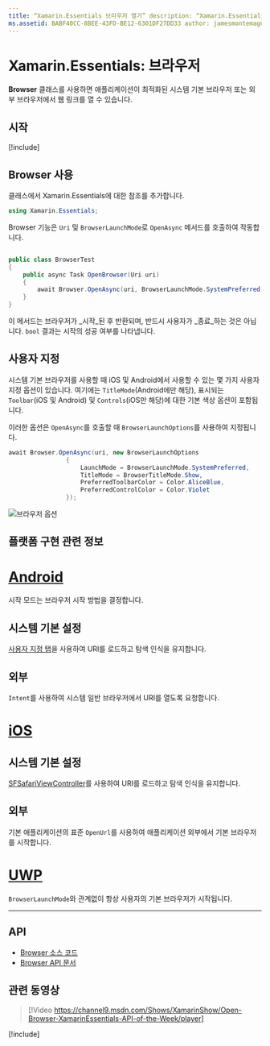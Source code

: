 ```yaml
---
title: “Xamarin.Essentials 브라우저 열기” description: “Xamarin.Essentials에서 Browser 클래스를 사용하면 애플리케이션이 최적화된 시스템 기본 브라우저 또는 외부 브라우저에서 웹 링크를 열 수 있습니다.”
ms.assetid: BABF40CC-8BEE-43FD-BE12-6301DF27DD33 author: jamesmontemagno ms.author: jamont ms.date: 04/02/2019 ms.custom: video no-loc: [Xamarin.Forms, Xamarin.Essentials]
---
```


# <a name="xamarinessentials-browser"></a>Xamarin.Essentials: 브라우저

**Browser** 클래스를 사용하면 애플리케이션이 최적화된 시스템 기본 브라우저 또는 외부 브라우저에서 웹 링크를 열 수 있습니다.

## <a name="get-started"></a>시작

[!include[](~/essentials/includes/get-started.md)]

## <a name="using-browser"></a>Browser 사용

클래스에서 Xamarin.Essentials에 대한 참조를 추가합니다.

```csharp
using Xamarin.Essentials;
```

Browser 기능은 `Uri` 및 `BrowserLaunchMode`로 `OpenAsync` 메서드를 호출하여 작동합니다.

```csharp

public class BrowserTest
{
    public async Task OpenBrowser(Uri uri)
    {
        await Browser.OpenAsync(uri, BrowserLaunchMode.SystemPreferred);
    }
}
```

이 메서드는 브라우저가 _시작_된 후 반환되며, 반드시 사용자가 _종료_하는 것은 아닙니다.  `bool` 결과는 시작의 성공 여부를 나타냅니다.

## <a name="customization"></a>사용자 지정

시스템 기본 브라우저를 사용할 때 iOS 및 Android에서 사용할 수 있는 몇 가지 사용자 지정 옵션이 있습니다. 여기에는 `TitleMode`(Android에만 해당), 표시되는 `Toolbar`(iOS 및 Android) 및 `Controls`(iOS만 해당)에 대한 기본 색상 옵션이 포함됩니다.

이러한 옵션은 `OpenAsync`를 호출할 때 `BrowserLaunchOptions`를 사용하여 지정됩니다.

```csharp
await Browser.OpenAsync(uri, new BrowserLaunchOptions
                {
                    LaunchMode = BrowserLaunchMode.SystemPreferred,
                    TitleMode = BrowserTitleMode.Show,
                    PreferredToolbarColor = Color.AliceBlue,
                    PreferredControlColor = Color.Violet
                });
```

![브라우저 옵션](images/browser-options.png)

## <a name="platform-implementation-specifics"></a>플랫폼 구현 관련 정보

# <a name="android"></a>[Android](#tab/android)

시작 모드는 브라우저 시작 방법을 결정합니다.

## <a name="system-preferred"></a>시스템 기본 설정

[사용자 지정 탭](https://developer.chrome.com/multidevice/android/customtabs)을 사용하여 URI를 로드하고 탐색 인식을 유지합니다.

## <a name="external"></a>외부

`Intent`를 사용하여 시스템 일반 브라우저에서 URI를 열도록 요청합니다.

# <a name="ios"></a>[iOS](#tab/ios)

## <a name="system-preferred"></a>시스템 기본 설정

[SFSafariViewController](xref:SafariServices.SFSafariViewController)를 사용하여 URI를 로드하고 탐색 인식을 유지합니다.

## <a name="external"></a>외부

기본 애플리케이션의 표준 `OpenUrl`를 사용하여 애플리케이션 외부에서 기본 브라우저를 시작합니다.

# <a name="uwp"></a>[UWP](#tab/uwp)

`BrowserLaunchMode`와 관계없이 항상 사용자의 기본 브라우저가 시작됩니다.

--------------

## <a name="api"></a>API

- [Browser 소스 코드](https://github.com/xamarin/Essentials/tree/master/Xamarin.Essentials/Browser)
- [Browser API 문서](xref:Xamarin.Essentials.Browser)

## <a name="related-video"></a>관련 동영상

> [!Video https://channel9.msdn.com/Shows/XamarinShow/Open-Browser-XamarinEssentials-API-of-the-Week/player]

[!include[](~/essentials/includes/xamarin-show-essentials.md)]
